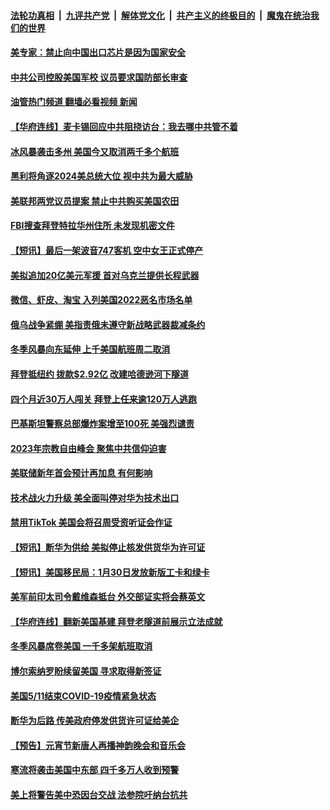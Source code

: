 ####  [法轮功真相](../../../../basic/blob/master/README.md?t=02030412) &nbsp;|&nbsp; [九评共产党](../../../../9ping.md/blob/master/README.md?t=02030412) &nbsp;|&nbsp; [解体党文化](../../../../jtdwh.md/blob/master/README.md?t=02030412)  &nbsp;|&nbsp; [共产主义的终极目的](../../../../gczydzjmd.md/blob/master/README.md?t=02030412) &nbsp;|&nbsp; [魔鬼在统治我们的世界](../../../../mgztzwmdsj.md/blob/master/README.md?t=02030412) 

#### [美专家：禁止向中国出口芯片是因为国家安全](../pages/prog203/a103640459.md?t=02030412) 

#### [中共公司控股美国军校 议员要求国防部长审查](../pages/prog203/a103640290.md?t=02030412) 

#### [油管热门频道 翻墙必看视频 新闻](http://129.146.143.75:81/youtube.html?02030412)

#### [【华府连线】麦卡锡回应中共阻挠访台：我去哪中共管不着](../pages/prog203/a103640128.md?t=02030412) 

#### [冰风暴袭击多州 美国今又取消两千多个航班](../pages/prog203/a103640129.md?t=02030412) 

#### [黑利将角逐2024美总统大位 视中共为最大威胁](../pages/prog203/a103639991.md?t=02030412) 

#### [美联邦两党议员提案 禁止中共购买美国农田](../pages/prog203/a103639999.md?t=02030412) 

#### [FBI搜查拜登特拉华州住所 未发现机密文件](../pages/prog203/a103639990.md?t=02030412) 

#### [【短讯】最后一架波音747客机 空中女王正式停产](../pages/prog203/a103639812.md?t=02030412) 

#### [美拟追加20亿美元军援 首对乌克兰提供长程武器](../pages/prog203/a103639522.md?t=02030412) 

#### [微信、虾皮、淘宝 入列美国2022恶名市场名单](../pages/prog203/a103639396.md?t=02030412) 

#### [俄乌战争紧绷 美指责俄未遵守新战略武器裁减条约](../pages/prog203/a103639466.md?t=02030412) 

#### [冬季风暴向东延伸 上千美国航班周二取消](../pages/prog203/a103639400.md?t=02030412) 

#### [拜登抵纽约 拨款$2.92亿 改建哈德逊河下隧道](../pages/prog203/a103639406.md?t=02030412) 

#### [四个月近30万人闯关 拜登上任来逾120万人逃跑](../pages/prog203/a103639404.md?t=02030412) 

#### [巴基斯坦警察总部爆炸案增至100死 美强烈谴责](../pages/prog203/a103639374.md?t=02030412) 

#### [2023年宗教自由峰会 聚焦中共信仰迫害](../pages/prog203/a103639305.md?t=02030412) 

#### [美联储新年首会预计再加息 有何影响](../pages/prog203/a103639318.md?t=02030412) 

#### [技术战火力升级 美全面叫停对华为技术出口](../pages/prog203/a103639304.md?t=02030412) 

#### [禁用TikTok 美国会将召周受资听证会作证](../pages/prog203/a103639130.md?t=02030412) 

#### [【短讯】断华为供给 美拟停止核发供货华为许可证](../pages/prog203/a103639127.md?t=02030412) 

#### [【短讯】美国移民局：1月30日发放新版工卡和绿卡](../pages/prog203/a103639132.md?t=02030412) 

#### [美军前印太司令戴维森抵台 外交部证实将会蔡英文](../pages/prog203/a103638764.md?t=02030412) 

#### [【华府连线】翻新美国基建 拜登老隧道前展示立法成就](../pages/prog203/a103638663.md?t=02030412) 

#### [冬季风暴席卷美国 一千多架航班取消](../pages/prog203/a103638675.md?t=02030412) 

#### [博尔索纳罗盼续留美国 寻求取得新签证](../pages/prog203/a103638654.md?t=02030412) 

#### [美国5/11结束COVID-19疫情紧急状态](../pages/prog203/a103638641.md?t=02030412) 

#### [断华为后路 传美政府停发供货许可证给美企](../pages/prog203/a103638626.md?t=02030412) 

#### [【预告】元宵节新唐人再播神韵晚会和音乐会](../pages/prog203/a103638485.md?t=02030412) 

#### [寒流将袭击美国中东部 四千多万人收到预警](../pages/prog203/a103638371.md?t=02030412) 

#### [美上将警告美中恐因台交战 法参院吁纳台抗共](../pages/prog203/a103637736.md?t=02030412) 

<img src='http://gfw-breaker.win/goodnews/indexes/prog203.md' width='0px' height='0px'/>
